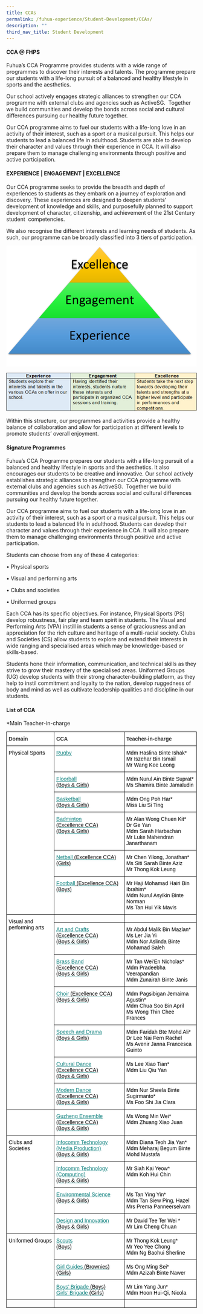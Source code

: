 ```yaml
---
title: CCAs
permalink: /fuhua-experience/Student-Development/CCAs/
description: ""
third_nav_title: Student Development
---
```

#### **CCA @ FHPS**


Fuhua’s CCA Programme provides students with a wide range of programmes to discover their interests and talents. The programme prepare our students with a life-long pursuit of a balanced and healthy lifestyle in sports and the aesthetics.&nbsp;

  

Our school actively engages strategic alliances to strengthen our CCA programme with external clubs and agencies such as ActiveSG.&nbsp; Together we build communities and develop the bonds across social and cultural differences pursuing our healthy future together.&nbsp;&nbsp;

  

Our CCA programme aims to fuel our students with a life-long love in an activity of their interest, such as a sport or a musical pursuit. This helps our students to lead a balanced life in adulthood. Students are able to develop their character and values through their experience in CCA. It will also prepare them to manage challenging environments through positive and active participation.

#### **EXPERIENCE | ENGAGEMENT | EXCELLENCE**


Our CCA programme seeks to provide the breadth and depth of experiences to students as they embark on a journey of exploration and discovery. These experiences are designed to deepen students’ development of knowledge and skills, and purposefully planned to support development of character, citizenship, and achievement of the 21st Century student&nbsp; competencies.

  

We also recognise the different interests and learning needs of students. As such, our programme can be broadly classified into 3 tiers of participation.&nbsp;

  

![](/images/Fuhua%20Experience/Student%20Development/CCA/CCA/C1.png)

![](/images/Fuhua%20Experience/Student%20Development/CCA/CCA/C2.png)  

  

Within this structure, our programmes and activities provide a healthy balance of collaboration and allow for participation at different levels to promote students’ overall enjoyment.  

  

#### **Signature Programmes**


Fuhua’s CCA Programme prepares our students with a life-long pursuit of a balanced and healthy lifestyle in sports and the aesthetics. It also encourages our students to be creative and innovative. Our school actively establishes strategic alliances to strengthen our CCA programme with external clubs and agencies such as ActiveSG.&nbsp; Together we build communities and develop the bonds across social and cultural differences pursuing our healthy future together.&nbsp;&nbsp;

  

Our CCA programme aims to fuel our students with a life-long love in an activity of their interest, such as a sport or a musical pursuit. This helps our students to lead a balanced life in adulthood. Students can develop their character and values through their experience in CCA. It will also prepare them to manage challenging environments through positive and active participation.

  

Students can choose from any of these 4 categories:  

  

• Physical sports

• Visual and performing arts

• Clubs and societies

• Uniformed groups

  

Each CCA has its specific objectives. For instance, Physical Sports (PS) develop robustness, fair play and team spirit in students. The Visual and Performing Arts (VPA) instill in students a sense of graciousness and an appreciation for the rich culture and heritage of a multi-racial society. Clubs and Societies (CS) allow students to explore and extend their interests in wide ranging and specialised areas which may be knowledge-based or skills-based.&nbsp;

  

Students hone their information, communication, and technical skills as they strive to grow their mastery of the specialised areas. Uniformed Groups (UG) develop students with their strong character-building platform, as they help to instil commitment and loyalty to the nation, develop ruggedness of body and mind as well as cultivate leadership qualities and discipline in our students.

#### **List of CCA**


*Main Teacher-in-charge


<style type="text/css">
.tg  {border-collapse:collapse;border-spacing:0;}
.tg td{border-color:black;border-style:solid;border-width:1px;font-family:Arial, sans-serif;font-size:14px;
  overflow:hidden;padding:10px 5px;word-break:normal;}
.tg th{border-color:black;border-style:solid;border-width:1px;font-family:Arial, sans-serif;font-size:14px;
  font-weight:normal;overflow:hidden;padding:10px 5px;word-break:normal;}
.tg .tg-sc4m{background-color:#FFF;color:#323232;font-weight:bold;text-align:left;vertical-align:top}
.tg .tg-cj8f{background-color:#FFF;color:#3C4764;text-align:left;vertical-align:top}
.tg .tg-8v5g{background-color:#FFF;color:#0A7F7C;text-align:left;text-decoration:underline;vertical-align:top}
.tg .tg-0lax{text-align:left;vertical-align:top}
</style>
<table class="tg">
<thead>
  <tr>
    <th class="tg-sc4m"><span style="font-weight:bold;color:#323232;background-color:#FFF">Domain</span></th>
    <th class="tg-sc4m"><span style="font-weight:bold;color:#323232;background-color:#FFF">CCA</span></th>
    <th class="tg-sc4m"><span style="font-weight:bold;color:#323232;background-color:#FFF">Teacher-in-charge</span></th>
  </tr>
</thead>
<tbody>
  <tr>
    <td rowspan="6" class="tg-cj8f"><span style="font-weight:normal;color:#000">Physical Sports</span><br></td>
    <td class="tg-8v5g"><a href="https://cms.isomer.gov.sg/ccas/Rugby/"><span style="font-weight:400;text-decoration:underline;color:#0A7F7C">Rugby</span></a></td>
    <td class="tg-cj8f"><span style="font-weight:normal;color:#000">Mdm Haslina Binte Ishak*</span><br><span style="font-weight:normal;color:#000">Mr Iszehar Bin Ismail</span><br><span style="font-weight:normal;color:#000">Mr Wang Kee Leong</span></td>
  </tr>
  <tr>
    <td class="tg-8v5g"><a href="https://cms.isomer.gov.sg/ccas/Floorball/"><span style="font-weight:400;text-decoration:underline;color:#0A7F7C">Floorball</span></a><br><span style="font-weight:normal;color:#000">(Boys &amp; Girls)</span></td>
    <td class="tg-cj8f"><span style="font-weight:normal;color:#000">Mdm Nurul Ain Binte Suprat*</span><br><span style="font-weight:normal;color:#000">Ms Shamira Binte Jamaludin</span></td>
  </tr>
  <tr>
    <td class="tg-8v5g"><a href="https://cms.isomer.gov.sg/ccas/Basketball/"><span style="font-weight:400;text-decoration:underline;color:#0A7F7C">Basketball</span></a><br><span style="font-weight:normal;color:#000">(Boys &amp; Girls)</span><br></td>
    <td class="tg-cj8f"><span style="font-weight:normal;color:#000">Mdm Ong Poh Har*</span><br><span style="font-weight:normal;color:#000">Miss Liu Si Ting</span></td>
  </tr>
  <tr>
    <td class="tg-8v5g"><a href="https://cms.isomer.gov.sg/ccas/Badminton/"><span style="font-weight:400;text-decoration:underline;color:#0A7F7C">Badminton</span></a><br><span style="font-weight:normal;color:#000">(Excellence CCA)</span><br><span style="font-weight:normal;color:#000">(Boys &amp; Girls)</span><br></td>
    <td class="tg-cj8f"><span style="font-weight:normal;color:#000">Mr Alan Wong Chuen Kit*</span><br><span style="font-weight:normal;color:#000">Dr Ge Yan</span><br><span style="font-weight:normal;color:#000">Mdm Sarah Harbachan</span><br><span style="font-weight:normal;color:#000">Mr Luke Mahendran Janarthanam</span></td>
  </tr>
  <tr>
    <td class="tg-8v5g"><a href="https://cms.isomer.gov.sg/ccas/Netball/"><span style="font-weight:400;text-decoration:underline;color:#0A7F7C">Netball</span></a><a href="https://cms.isomer.gov.sg/ccas/Netball/"> </a><span style="font-weight:normal;color:#000">(Excellence CCA)</span><br><span style="font-weight:normal;color:#000">(Girls)</span></td>
    <td class="tg-cj8f"><span style="font-weight:normal;color:#000">Mr Chen Yilong, Jonathan*</span><br><span style="font-weight:normal;color:#000">Ms Siti Sarah Binte Aziz</span><br><span style="font-weight:normal;color:#000">Mr Thong Kok Leung</span></td>
  </tr>
  <tr>
    <td class="tg-8v5g"><a href="https://cms.isomer.gov.sg/ccas/Football/"><span style="font-weight:400;text-decoration:underline;color:#0A7F7C">Football</span></a><a href="https://cms.isomer.gov.sg/ccas/Football/"> </a><span style="font-weight:normal;color:#000">(Excellence CCA)</span><br><span style="font-weight:normal;color:#000">(Boys)</span></td>
    <td class="tg-cj8f"><span style="font-weight:normal;color:#000">Mr Haji Mohamad Hairi Bin Ibrahim*</span><br><span style="font-weight:normal;color:#000">Mdm Nurul Asyikin Binte Norman</span><br><span style="font-weight:normal;color:#000">Ms Tan Hui Yik Mavis</span></td>
  </tr>
  <tr>
    <td rowspan="7" class="tg-cj8f"><span style="font-weight:normal;color:#000">Visual and performing arts</span><br></td>
    <td class="tg-0lax"></td>
    <td class="tg-0lax"></td>
  </tr>
  <tr>
    <td class="tg-8v5g"><a href="https://cms.isomer.gov.sg/ccas/Art-and-Crafts/"><span style="font-weight:400;text-decoration:underline;color:#0A7F7C">Art and Crafts</span></a><br><span style="font-weight:normal;color:#000">(Excellence CCA)</span><br><span style="font-weight:normal;color:#000">(Boys &amp; Girls)</span><br></td>
    <td class="tg-cj8f"><span style="font-weight:normal;color:#000">Mr Abdul Malik Bin Mazlan*</span><br><span style="font-weight:normal;color:#000">Ms Ler Jia Yi</span><br><span style="font-weight:normal;color:#000">Mdm Nor Aslinda Binte Mohamad Saleh</span></td>
  </tr>
  <tr>
    <td class="tg-8v5g"><a href="https://cms.isomer.gov.sg/ccas/Brass-Band/"><span style="font-weight:400;text-decoration:underline;color:#0A7F7C">Brass Band</span></a><br><span style="font-weight:normal;color:#000">(Excellence CCA)</span><br><span style="font-weight:normal;color:#000">(Boys &amp; Girls)</span><br></td>
    <td class="tg-cj8f"><span style="font-weight:normal;color:#000">Mr Tan Wei'En Nicholas*</span><br><span style="font-weight:normal;color:#000">Mdm Pradeebha Veerapandian</span><br><span style="font-weight:normal;color:#000">Mdm Zunairah Binte Janis</span></td>
  </tr>
  <tr>
    <td class="tg-8v5g"><a href="https://cms.isomer.gov.sg/ccas/Choir/"><span style="font-weight:400;text-decoration:underline;color:#0A7F7C">Choir</span></a><a href="https://cms.isomer.gov.sg/ccas/Choir/"> </a><span style="font-weight:normal;color:#000">(Excellence CCA)</span><br><span style="font-weight:normal;color:#000">(Boys &amp; Girls)</span><br></td>
    <td class="tg-cj8f"><span style="font-weight:normal;color:#000">Mdm Pagsibigan Jemaima Agustin*</span><br><span style="font-weight:normal;color:#000">Mdm Chua Soo Bin April</span><br><span style="font-weight:normal;color:#000">Ms Wong Thin Chee Frances</span></td>
  </tr>
  <tr>
    <td class="tg-8v5g"><a href="https://cms.isomer.gov.sg/ccas/Speech-and-Drama/"><span style="font-weight:400;text-decoration:underline;color:#0A7F7C;background-color:initial">Speech and Drama</span></a><br><span style="font-weight:normal;color:#000">(Boys &amp; Girls)</span></td>
    <td class="tg-cj8f"><span style="font-weight:normal;color:#000">Mdm Faridah Bte Mohd Ali*</span><br><span style="font-weight:normal;color:#000">Dr Lee Nai Fern Rachel</span><br><span style="font-weight:normal;color:#000">Ms Avenir Janna Francesca Guinto</span></td>
  </tr>
  <tr>
    <td class="tg-8v5g"><a href="https://cms.isomer.gov.sg/ccas/Cultural-Dance-and-Modern-Dance/"><span style="font-weight:400;text-decoration:underline;color:#0A7F7C">Cultural Dance</span></a><br><span style="font-weight:normal;color:#000">(Excellence CCA)</span><br><span style="font-weight:normal;color:#000">(Boys &amp; Girls)</span><br></td>
    <td class="tg-cj8f"><span style="font-weight:normal;color:#000">Ms Lee Xiao Tian*</span><br><span style="font-weight:normal;color:#000">Mdm Liu Qiu Yan</span><br></td>
  </tr>
  <tr>
    <td class="tg-8v5g"><a href="https://cms.isomer.gov.sg/ccas/Cultural-Dance-and-Modern-Dance/"><span style="font-weight:400;text-decoration:underline;color:#0A7F7C">Modern Dance</span></a><br><span style="font-weight:normal;color:#000">(Excellence CCA)</span><br><span style="font-weight:normal;color:#000">(Boys &amp; Girls)</span><br></td>
    <td class="tg-cj8f"><span style="font-weight:normal;color:#000">Mdm Nur Sheela Binte Sugirmanto*</span><br><span style="font-weight:normal;color:#000">Ms Foo Shi Jia Clara</span></td>
  </tr>
  <tr>
    <td class="tg-cj8f"></td>
    <td class="tg-8v5g"><a href="https://cms.isomer.gov.sg/ccas/Guzheng-Ensemble/"><span style="font-weight:400;text-decoration:underline;color:#0A7F7C">Guzheng Ensemble</span></a><br><span style="font-weight:normal;color:#000">(Excellence CCA)</span><br><span style="font-weight:normal;color:#000">(Boys &amp; Girls)</span><br></td>
    <td class="tg-cj8f"><span style="font-weight:normal;color:#000">Ms Wong Min Wei*</span><br><span style="font-weight:normal;color:#000">Mdm Zhuang Xiao Juan</span></td>
  </tr>
  <tr>
    <td rowspan="4" class="tg-cj8f"><span style="font-weight:normal;color:#000">Clubs and Societies</span></td>
    <td class="tg-8v5g"><a href="https://cms.isomer.gov.sg/ccas/Infocomm-Technology-Media-Production/"><span style="font-weight:400;text-decoration:underline;color:#0A7F7C">Infocomm Technology (Media Production)</span></a><br><span style="font-weight:normal;color:#000">(Boys &amp; Girls)</span><br></td>
    <td class="tg-cj8f"><span style="font-weight:normal;color:#000">Mdm Diana Teoh Jia Yan*</span><br><span style="font-weight:normal;color:#000">Mdm Meharaj Begum Binte Mohd Mustafa</span></td>
  </tr>
  <tr>
    <td class="tg-8v5g"><a href="https://cms.isomer.gov.sg/ccas/Infocomm-Technology-Computing/"><span style="font-weight:400;text-decoration:underline;color:#0A7F7C">Infocomm Technology (Computing)</span></a><br><span style="font-weight:normal;color:#000">(Boys &amp; Girls)</span><br></td>
    <td class="tg-cj8f"><span style="font-weight:normal;color:#000">Mr Siah Kai Yeow*</span><br><span style="font-weight:normal;color:#000">Mdm Koh Hui Chin</span></td>
  </tr>
  <tr>
    <td class="tg-8v5g"><a href="https://cms.isomer.gov.sg/ccas/Environmental-Science/"><span style="font-weight:400;text-decoration:underline;color:#0A7F7C">Environmental Science</span></a><br><span style="font-weight:normal;color:#000">(Boys &amp; Girls)</span><br></td>
    <td class="tg-cj8f"><span style="font-weight:normal;color:#000">Ms Tan Ying Yin*</span><br><span style="font-weight:normal;color:#000">Mdm Tan Siew Ping, Hazel</span><br><span style="font-weight:normal;color:#000">Mrs Prema Panneerselvam</span></td>
  </tr>
  <tr>
    <td class="tg-8v5g"><a href="https://cms.isomer.gov.sg/ccas/Design-and-Innovation/"><span style="font-weight:400;text-decoration:underline;color:#0A7F7C">Design and Innovation</span></a><br><span style="font-weight:normal;color:#000">(Boys &amp; Girls)</span><br></td>
    <td class="tg-cj8f"><span style="font-weight:normal;color:#000">Mr David Tee Ter Wei *</span><br><span style="font-weight:normal;color:#000">Mr Lim Cheng Chuan</span><br></td>
  </tr>
  <tr>
    <td rowspan="3" class="tg-cj8f"><span style="font-weight:normal;color:#000">Uniformed Groups</span></td>
    <td class="tg-8v5g"><a href="https://cms.isomer.gov.sg/ccas/Scouts/"><span style="font-weight:400;text-decoration:underline;color:#0A7F7C">Scouts</span></a><br><span style="font-weight:normal;color:#000">(Boys)</span></td>
    <td class="tg-cj8f"><span style="font-weight:normal;color:#000">Mr Thong Kok Leung*</span><br><span style="font-weight:normal;color:#000">Mr Yeo Yee Chong</span><br><span style="font-weight:normal;color:#000">Mdm Ng Baohui Sherline</span></td>
  </tr>
  <tr>
    <td class="tg-8v5g"><a href="https://cms.isomer.gov.sg/ccas/Girl-Guides-Brownies/"><span style="font-weight:400;text-decoration:underline;color:#0A7F7C">Girl Guides</span></a><a href="https://cms.isomer.gov.sg/ccas/Girl-Guides-Brownies/"> </a><span style="font-weight:normal;color:#000">(Brownies)</span><br><span style="font-weight:normal;color:#000">(Girls)</span></td>
    <td class="tg-cj8f"><span style="font-weight:normal;color:#000">Ms Ong Ming Sei*</span><br><span style="font-weight:normal;color:#000">Mdm Azizah Binte Nawer</span></td>
  </tr>
  <tr>
    <td class="tg-8v5g"><a href="https://cms.isomer.gov.sg/ccas/Boys-Brigade/"><span style="font-weight:400;text-decoration:underline;color:#0A7F7C">Boys’ Brigade</span></a> <span style="font-weight:normal;color:#000">(Boys)</span><br><a href="https://cms.isomer.gov.sg/ccas/Girls-Brigade/"><span style="font-weight:400;text-decoration:underline;color:#0A7F7C">Girls’ Brigade</span></a> <span style="font-weight:normal;color:#000">(Girls)</span></td>
    <td class="tg-cj8f"><span style="font-weight:normal;color:#000">Mr Lim Yang Jun*</span><br><span style="font-weight:normal;color:#000">Mdm Hoon Hui-Qi, Nicola</span><br></td>
  </tr>
  <tr>
    <td class="tg-0lax"></td>
    <td class="tg-0lax"></td>
    <td class="tg-0lax"></td>
  </tr>
</tbody>
</table>